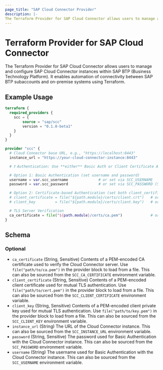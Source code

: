 ```yaml
---
page_title: "SAP Cloud Connector Provider"
description: |-
The Terraform Provider for SAP Cloud Connector allows users to manage and configure SAP Cloud Connector instances within SAP BTP (Business Technology Platform). It enables automation of connectivity between SAP BTP subaccounts and on-premise systems using Terraform.
---
```

# Terraform Provider for SAP Cloud Connector

The Terraform Provider for SAP Cloud Connector allows users to manage and configure SAP Cloud Connector instances within SAP BTP (Business Technology Platform). It enables automation of connectivity between SAP BTP subaccounts and on-premise systems using Terraform.

## Example Usage

```terraform
terraform {
  required_providers {
    scc = {
        source = "sap/scc"
        version = "0.1.0-beta1"
    }
  }
}

provider "scc" {
  # Cloud Connector base URL, e.g., "https://localhost:8443"
  instance_url = "https://your-cloud-connector-instance:8443"

  # ❗ Authentication: Use **either** Basic Auth or Client Certificate Auth — not both

  # Option 1: Basic Authentication (set username and password)
  username = var.scc_username              # or set via SCC_USERNAME
  password = var.scc_password              # or set via SCC_PASSWORD (Sensitive)

  # Option 2: Certificate-based Authentication (set both client_certificate and client_key)
  # client_certificate = file("${path.module}/certs/client.crt")   # or SCC_CLIENT_CERTIFICATE
  # client_key         = file("${path.module}/certs/client.key")   # or SCC_CLIENT_KEY

  # TLS Server Verification
  ca_certificate = file("${path.module}/certs/ca.pem")             # or SCC_CA_CERTIFICATE
}
```

<!-- schema generated by tfplugindocs -->
## Schema

### Optional

- `ca_certificate` (String, Sensitive) Contents of a PEM-encoded CA certificate used to verify the Cloud Connector server. Use `file("path/to/ca.pem")` in the provider block to load from a file. This can also be sourced from the `SCC_CA_CERTIFICATE` environment variable.
- `client_certificate` (String, Sensitive) Contents of a PEM-encoded client certificate used for mutual TLS authentication. Use `file("path/to/cert.pem")` in the provider block to load from a file. This can also be sourced from the `SCC_CLIENT_CERTIFICATE` environment variable.
- `client_key` (String, Sensitive) Contents of a PEM-encoded client private key used for mutual TLS authentication. Use `file("path/to/key.pem")` in the provider block to load from a file. This can also be sourced from the `SCC_CLIENT_KEY` environment variable.
- `instance_url` (String) The URL of the Cloud Connector instance. This can also be sourced from the `SCC_INSTANCE_URL` environment variable.
- `password` (String, Sensitive) The password used for Basic Authentication with the Cloud Connector instance. This can also be sourced from the `SCC_PASSWORD` environment variable.
- `username` (String) The username used for Basic Authentication with the Cloud Connector instance. This can also be sourced from the `SCC_USERNAME` environment variable.

